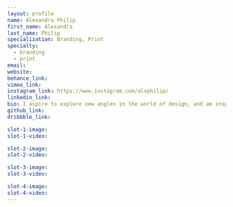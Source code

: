 ```yaml
---
layout: profile
name: Alexandra Philip
first_name: Alexandra
last_name: Philip
specialization: Branding, Print
specialty:
  - branding
  - print
email:
website:
behance_link:
vimeo_link:
instagram_link: https://www.instagram.com/alxphilip/
linkedin_link:
bio: I aspire to explore new angles in the world of design, and am inspired by the directions they lead.
github_link:
dribbble_link:

slot-1-image:
slot-1-video:

slot-2-image:
slot-2-video:

slot-3-image:
slot-3-video:

slot-4-image:
slot-4-video:
---
```


